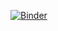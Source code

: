 [![Binder](https://mybinder.org/badge.svg)](https://mybinder.org/v2/gh/ianedwardthomas/pythontutorial.git/master?filepath=index.ipynb)


